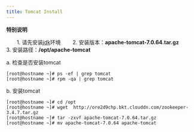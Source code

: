 ```yaml
---
title: Tomcat Install
---
```

 
 **特别说明**
 
 　　1. 请先安装[jdk](/linux_software/jdk.html)环境
 　　2. 安装版本：**apache-tomcat-7.0.64.tar.gz**
 　　3. 安装路径：**/opt/apache-tomcat**
 
 
a. 检查是否安装tomcat

```
[root@hostname ~]# ps -ef | grep tomcat
[root@hostname ~]# rpm -qa | grep tomcat
```

b. 安装tomcat

```
[root@hostname ~]# cd /opt
[root@hostname ~]# wget  http://ore2d9chp.bkt.clouddn.com/zookeeper-3.4.7.tar.gz
[root@hostname ~]# tar -zxvf apache-tomcat-7.0.64.tar.gz
[root@hostname ~]# mv apache-tomcat-7.0.64 apache-tomcat
```

